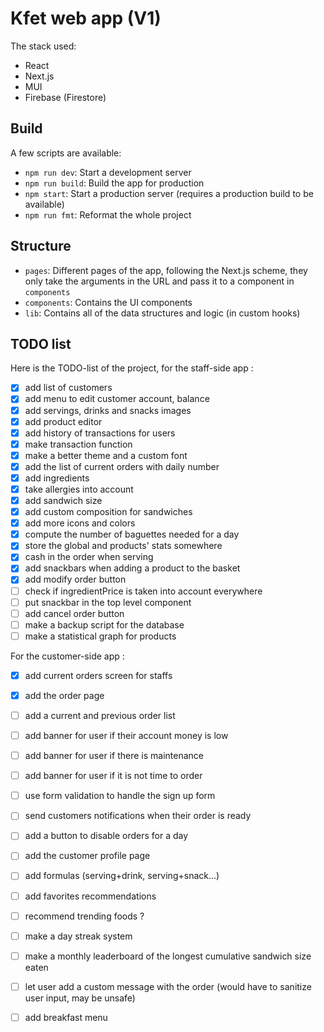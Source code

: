 # Kfet web app (V1)

The stack used:
* React
* Next.js
* MUI
* Firebase (Firestore)

## Build

A few scripts are available:
* `npm run dev`: Start a development server
* `npm run build`: Build the app for production
* `npm start`: Start a production server (requires a production build to be available)
* `npm run fmt`: Reformat the whole project

## Structure
* `pages`: Different pages of the app, following the Next.js scheme, they only take the arguments in the URL and pass it to a component in `components`
* `components`: Contains the UI components
* `lib`: Contains all of the data structures and logic (in custom hooks)

## TODO list

Here is the TODO-list of the project, for the staff-side app :
- [x] add list of customers
- [x] add menu to edit customer account, balance
- [x] add servings, drinks and snacks images
- [x] add product editor
- [x] add history of transactions for users
- [x] make transaction function
- [x] make a better theme and a custom font
- [x] add the list of current orders with daily number
- [x] add ingredients
- [x] take allergies into account
- [x] add sandwich size
- [x] add custom composition for sandwiches
- [x] add more icons and colors
- [x] compute the number of baguettes needed for a day
- [x] store the global and products' stats somewhere
- [x] cash in the order when serving
- [x] add snackbars when adding a product to the basket
- [x] add modify order button
- [ ] check if ingredientPrice is taken into account everywhere
- [ ] put snackbar in the top level component
- [ ] add cancel order button
- [ ] make a backup script for the database
- [ ] make a statistical graph for products

For the customer-side app :
- [x] add current orders screen for staffs
- [x] add the order page
- [ ] add a current and previous order list
- [ ] add banner for user if their account money is low
- [ ] add banner for user if there is maintenance
- [ ] add banner for user if it is not time to order
- [ ] use form validation to handle the sign up form
- [ ] send customers notifications when their order is ready
- [ ] add a button to disable orders for a day
- [ ] add the customer profile page
- [ ] add formulas (serving+drink, serving+snack...)
- [ ] add favorites recommendations
- [ ] recommend trending foods ?
- [ ] make a day streak system
- [ ] make a monthly leaderboard of the longest cumulative sandwich size eaten
- [ ] let user add a custom message with the order (would have to sanitize user input, may be unsafe)
- [ ] add breakfast menu

